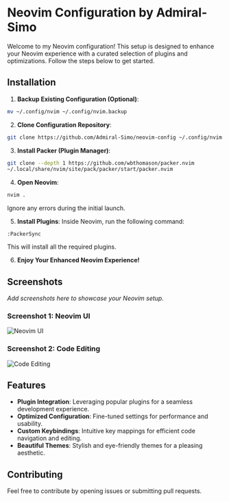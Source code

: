 # Neovim Configuration by Admiral-Simo

Welcome to my Neovim configuration! This setup is designed to enhance your Neovim experience with a curated selection of plugins and optimizations. Follow the steps below to get started.

## Installation

1. **Backup Existing Configuration (Optional)**:

```bash
mv ~/.config/nvim ~/.config/nvim.backup
```

2. **Clone Configuration Repository**:

```bash
git clone https://github.com/Admiral-Simo/neovim-config ~/.config/nvim
```

3. **Install Packer (Plugin Manager)**:

```bash
git clone --depth 1 https://github.com/wbthomason/packer.nvim
~/.local/share/nvim/site/pack/packer/start/packer.nvim
```

4. **Open Neovim**:

```bash
nvim .
```

Ignore any errors during the initial launch.

5. **Install Plugins**:
Inside Neovim, run the following command:

```vim
:PackerSync
```

This will install all the required plugins.

6. **Enjoy Your Enhanced Neovim Experience!**

## Screenshots

_Add screenshots here to showcase your Neovim setup._

### Screenshot 1: Neovim UI
![Neovim UI](https://i.postimg.cc/Rhv9PFNF/Screenshot-2024-01-22-at-20-53-26.png)

### Screenshot 2: Code Editing
![Code Editing](https://i.postimg.cc/7hP83WWJ/Screenshot-2024-01-22-at-20-55-02.png)

## Features

- **Plugin Integration**: Leveraging popular plugins for a seamless development experience.
- **Optimized Configuration**: Fine-tuned settings for performance and usability.
- **Custom Keybindings**: Intuitive key mappings for efficient code navigation and editing.
- **Beautiful Themes**: Stylish and eye-friendly themes for a pleasing aesthetic.

## Contributing

Feel free to contribute by opening issues or submitting pull requests.
